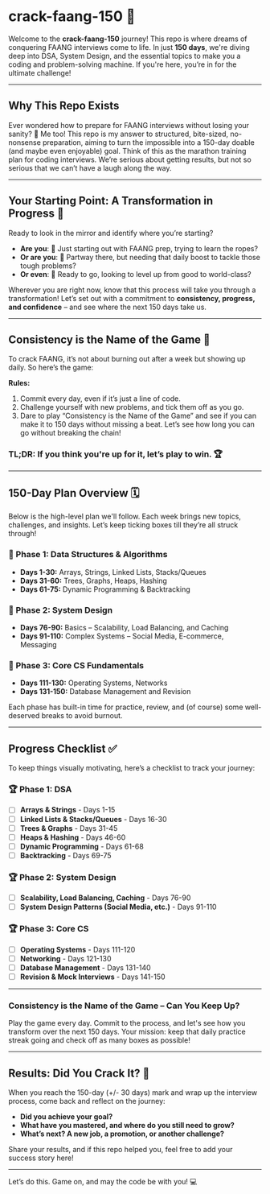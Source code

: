 # crack-faang-150 🚀

Welcome to the **crack-faang-150** journey! This repo is where dreams of conquering FAANG interviews come to life. In just **150 days**, we're diving deep into DSA, System Design, and the essential topics to make you a coding and problem-solving machine. If you're here, you’re in for the ultimate challenge!

---

## Why This Repo Exists

Ever wondered how to prepare for FAANG interviews without losing your sanity? 🤯 Me too! This repo is my answer to structured, bite-sized, no-nonsense preparation, aiming to turn the impossible into a 150-day doable (and maybe even enjoyable) goal. Think of this as the marathon training plan for coding interviews. We’re serious about getting results, but not so serious that we can’t have a laugh along the way.

---

## Your Starting Point: A Transformation in Progress 🌱

Ready to look in the mirror and identify where you’re starting?

- **Are you**: 🐣 Just starting out with FAANG prep, trying to learn the ropes?
- **Or are you**: 🚀 Partway there, but needing that daily boost to tackle those tough problems?
- **Or even**: 🦾 Ready to go, looking to level up from good to world-class?

Wherever you are right now, know that this process will take you through a transformation! Let’s set out with a commitment to **consistency, progress, and confidence** – and see where the next 150 days take us.

---

## Consistency is the Name of the Game 🎲

To crack FAANG, it’s not about burning out after a week but showing up daily. So here’s the game:

**Rules:**
1. Commit every day, even if it’s just a line of code.
2. Challenge yourself with new problems, and tick them off as you go.
3. Dare to play “Consistency is the Name of the Game” and see if you can make it to 150 days without missing a beat. Let’s see how long you can go without breaking the chain! 

### TL;DR: If you think you're up for it, let’s play to win. 🏆

---

## 150-Day Plan Overview 🗓️

Below is the high-level plan we'll follow. Each week brings new topics, challenges, and insights. Let’s keep ticking boxes till they’re all struck through!

### 📅 Phase 1: Data Structures & Algorithms

- **Days 1-30:** Arrays, Strings, Linked Lists, Stacks/Queues
- **Days 31-60:** Trees, Graphs, Heaps, Hashing
- **Days 61-75:** Dynamic Programming & Backtracking

### 📅 Phase 2: System Design

- **Days 76-90:** Basics – Scalability, Load Balancing, and Caching
- **Days 91-110:** Complex Systems – Social Media, E-commerce, Messaging

### 📅 Phase 3: Core CS Fundamentals

- **Days 111-130:** Operating Systems, Networks
- **Days 131-150:** Database Management and Revision

Each phase has built-in time for practice, review, and (of course) some well-deserved breaks to avoid burnout.

---

## Progress Checklist ✅

To keep things visually motivating, here’s a checklist to track your journey:

### 🏆 Phase 1: DSA
- [ ] **Arrays & Strings** - Days 1-15
- [ ] **Linked Lists & Stacks/Queues** - Days 16-30
- [ ] **Trees & Graphs** - Days 31-45
- [ ] **Heaps & Hashing** - Days 46-60
- [ ] **Dynamic Programming** - Days 61-68
- [ ] **Backtracking** - Days 69-75

### 🏆 Phase 2: System Design
- [ ] **Scalability, Load Balancing, Caching** - Days 76-90
- [ ] **System Design Patterns (Social Media, etc.)** - Days 91-110

### 🏆 Phase 3: Core CS
- [ ] **Operating Systems** - Days 111-120
- [ ] **Networking** - Days 121-130
- [ ] **Database Management** - Days 131-140
- [ ] **Revision & Mock Interviews** - Days 141-150

---

### Consistency is the Name of the Game – Can You Keep Up?

Play the game every day. Commit to the process, and let's see how you transform over the next 150 days. Your mission: keep that daily practice streak going and check off as many boxes as possible!

---

## Results: Did You Crack It? 🎉

When you reach the 150-day (+/- 30 days) mark and wrap up the interview process, come back and reflect on the journey:

- **Did you achieve your goal?**
- **What have you mastered, and where do you still need to grow?**
- **What’s next? A new job, a promotion, or another challenge?**

Share your results, and if this repo helped you, feel free to add your success story here!

---

Let’s do this. Game on, and may the code be with you! 💻
